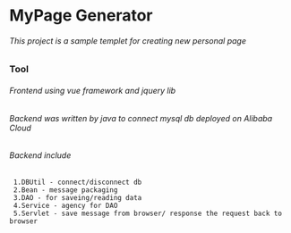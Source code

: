 # MyPage Generator
 ###### This project is a sample templet for creating new personal page
### Tool
 ###### Frontend using vue framework and jquery lib
 ###### Backend was written by java to connect mysql db deployed on Alibaba Cloud
 ###### Backend include 
 	 1.DBUtil - connect/disconnect db
	 2.Bean - message packaging
	 3.DAO - for saveing/reading data
	 4.Service - agency for DAO
	 5.Servlet - save message from browser/ response the request back to browser
	

